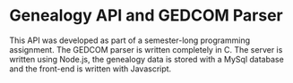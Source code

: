Genealogy API and GEDCOM Parser
======
This API was developed as part of a semester-long programming assignment. 
The GEDCOM parser is written completely in C. The server is written using Node.js, the genealogy data is stored with a MySql database and the front-end is written with Javascript.
